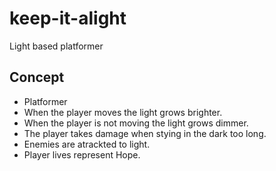 # keep-it-alight
Light based platformer

## Concept

* Platformer
* When the player moves the light grows brighter.
* When the player is not moving the light grows dimmer.
* The player takes damage when stying in the dark too long.
* Enemies are atrackted to light.
* Player lives represent Hope.